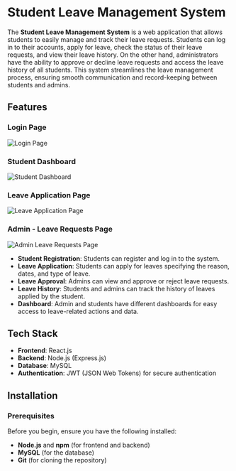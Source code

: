 # **Student Leave Management System**

The **Student Leave Management System** is a web application that allows students to easily manage and track their leave requests. Students can log in to their accounts, apply for leave, check the status of their leave requests, and view their leave history. On the other hand, administrators have the ability to approve or decline leave requests and access the leave history of all students. This system streamlines the leave management process, ensuring smooth communication and record-keeping between students and admins.

## **Features**

### **Login Page**

![Login Page](https://github.com/user-attachments/assets/8373be21-1a67-4dab-b00d-f9bb503288cd)

### **Student Dashboard**

![Student Dashboard](https://github.com/user-attachments/assets/f0a1ca7c-467a-473c-805f-af0a178e997a)

### **Leave Application Page**

![Leave Application Page](https://github.com/user-attachments/assets/768d66be-9f72-4b4f-97b6-65d828315b06)

### **Admin - Leave Requests Page**

![Admin Leave Requests Page](https://github.com/user-attachments/assets/c4a0248a-3c0a-4f22-bedf-3ec7f7ad6725)

- **Student Registration**: Students can register and log in to the system.
- **Leave Application**: Students can apply for leaves specifying the reason, dates, and type of leave.
- **Leave Approval**: Admins can view and approve or reject leave requests.
- **Leave History**: Students and admins can track the history of leaves applied by the student.
- **Dashboard**: Admin and students have different dashboards for easy access to leave-related actions and data.

## **Tech Stack**

- **Frontend**: React.js
- **Backend**: Node.js (Express.js)
- **Database**: MySQL
- **Authentication**: JWT (JSON Web Tokens) for secure authentication

## **Installation**

### **Prerequisites**  
Before you begin, ensure you have the following installed:

- **Node.js** and **npm** (for frontend and backend)
- **MySQL** (for the database)
- **Git** (for cloning the repository)

